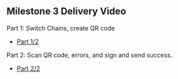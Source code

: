## Milestone 3 Delivery Video

Part 1: Switch Chains, create QR code 

- [Part 1/2](https://youtu.be/CtXMRzgKmi4)

Part 2: Scan QR code, errors, and sign and send success.

- [Part 2/2](https://youtube.com/shorts/A8d5XWYBs1k?feature=share)

